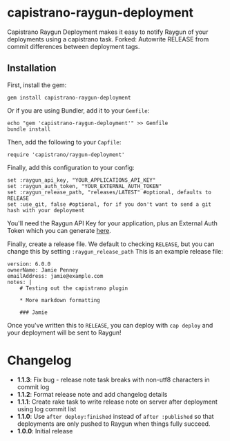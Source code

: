 # capistrano-raygun-deployment

Capistrano Raygun Deployment makes it easy to notify Raygun of your deployments using a capistrano task. 
Forked: Autowrite RELEASE from commit differences between deployment tags.

## Installation

First, install the gem:

    gem install capistrano-raygun-deployment

Or if you are using Bundler, add it to your `Gemfile`:

    echo "gem 'capistrano-raygun-deployment'" >> Gemfile
    bundle install

Then, add the following to your `Capfile`:

    require 'capistrano/raygun-deployment'

Finally, add this configuration to your config:

    set :raygun_api_key, "YOUR_APPLICATIONS_API_KEY"
    set :raygun_auth_token, "YOUR_EXTERNAL_AUTH_TOKEN"
    set :raygun_release_path, "releases/LATEST" #optional, defaults to RELEASE
    set :use_git, false #optional, for if you don't want to send a git hash with your deployment

You'll need the Raygun API Key for your application, plus an External Auth Token which you can generate [here](https://app.raygun.io/user).

Finally, create a release file. We default to checking `RELEASE`, but you can change this by setting `:raygun_release_path`
This is an example release file:

    version: 6.0.0
    ownerName: Jamie Penney
    emailAddress: jamie@example.com
    notes: |
        # Testing out the capistrano plugin

        * More markdown formatting

        ### Jamie

Once you've written this to `RELEASE`, you can deploy with `cap deploy` and your deployment will be sent to Raygun!

# Changelog
* **1.1.3**: Fix bug - release note task breaks with non-utf8 characters in commit log
* **1.1.2**: Format release note and add changelog details
* **1.1.1**: Create rake task to write release note on server after deployment using log commit list
* **1.1.0**: Use `after deploy:finished` instead of `after :published` so that deployments are only pushed to Raygun when things 
fully succeed.
* **1.0.0**: Initial release
